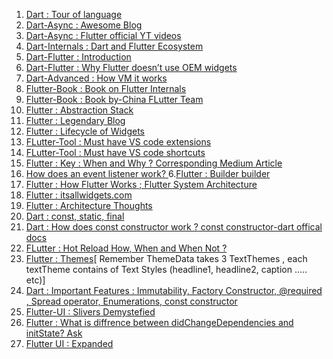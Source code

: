 1. [Dart : Tour of language](https://dart.dev/guides/language/language-tour#declaring-async-functions)
1. [Dart-Async : Awesome Blog](https://www.didierboelens.com/2019/01/futures-isolates-event-loop/)
2. [Dart-Async : Flutter official YT videos](https://www.youtube.com/watch?v=J5DQRPRBiFI&list=PLjxrf2q8roU0Net_g1NT5_vOO3s_FR02J&index=7&t=0s)
3. [Dart-Internals : Dart and Flutter Ecosystem](https://www.youtube.com/watch?v=J5DQRPRBiFI&list=PLjxrf2q8roU0Net_g1NT5_vOO3s_FR02J&index=7&t=0s)
5. [Dart-Flutter : Introduction](https://www.pentalog.com/blog/flutter-game-changer-in-cross-platform-development)
6. [Dart-Flutter : Why Flutter doesn’t use OEM widgets](https://medium.com/flutter/why-flutter-doesnt-use-oem-widgets-94746e812510)
4. [Dart-Advanced : How VM it works ](https://mrale.ph/dartvm/)
4. [Flutter-Book : Book on Flutter Internals](https://www.flutterinternals.org/data-model/elements#how-does-element-inheritance-work)
8. [Flutter-Book : Book by-China FLutter Team](https://book.flutterchina.club/chapter2/thread_model_and_error_report.html)
9. [Flutter : Abstraction Stack](https://medium.com/flutter-community/the-layer-cake-widgets-elements-renderobjects-7644c3142401)
2. [Flutter : Legendary Blog](https://www.didierboelens.com/)
3. [Flutter : Lifecycle of Widgets](https://www.bookstack.cn/read/flutterbyexample/aebe8dda4df3319f.md)
12. [FLutter-Tool : Must have VS code extensions](https://alltechsavvy.com/must-have-vscode-extensions-for-flutter/)
13. [FLutter-Tool : Must have VS code shortcuts](https://medium.com/flutter-community/flutter-visual-studio-code-shortcuts-for-fast-and-efficient-development-7235bc6c3b7d)
4. [Flutter : Key : When and Why ?](https://www.youtube.com/watch?v=kn0EOS-ZiIc)[ Corresponding Medium Article](https://medium.com/flutter/keys-what-are-they-good-for-13cb51742e7d)
5. [How does an event listener work?
](https://softwareengineering.stackexchange.com/questions/363397/how-does-an-event-listener-work)
6.[Flutter : Builder builder](https://stackoverflow.com/questions/52088889/can-someone-explain-to-me-what-the-builder-class-does-in-flutter#:~:text=Terminology%3A,name%20for%20a%20lambda%20function.)
7. [Flutter : How Flutter Works](https://buildflutter.com/how-flutter-works/#:~:text=Rendering%20Pipeline,Skia%20Canvas%20as%20it%20changes.&text=Dart%20based%20application%20code%20will,when%20touching%20UI%20related%20components)[ ; Flutter System Architecture](https://docs.google.com/presentation/d/1cw7A4HbvM_Abv320rVgPVGiUP2msVs7tfGbkgdrTy0I/edit#slide=id.p)
8. [Flutter : itsallwidgets.com](https://itsallwidgets.com/)
9. [Flutter : Architecture Thoughts](https://buildflutter.com/architecture/)
10. [Dart : const, static, final](https://news.dartlang.org/2012/06/const-static-final-oh-my.html)
10. [Dart : How does const constructor work ?](https://stackoverflow.com/a/21746692/6753380)[ const constructor-dart offical docs](https://dart.dev/guides/language/language-tour#constant-constructors)
11. [FLutter : Hot Reload How, When and When Not ?](https://flutter.dev/docs/development/tools/hot-reload#:~:text=Hot%20reload%20works%20by%20injecting,the%20effects%20of%20your%20changes.)
12. [Flutter : Themes](https://www.didierboelens.com/2020/05/material-textstyle-texttheme/)[ Remember ThemeData takes 3 TextThemes , each textTheme contains of Text Styles (headline1, headline2, caption ..... etc)]
13. [Dart : Important Features : Immutability, Factory Constructor, @required , Spread operator, Enumerations, const constructor](https://medium.com/run-dart/dart-dartlang-introduction-advanced-dart-features-524de79456b9#:~:text=Factory%20Constructors,to%20control%20the%20instance%20creation.)
14. [Flutter-UI : Slivers Demystefied](https://medium.com/flutter/slivers-demystified-6ff68ab0296f)
15. [Flutter : What is diffrence between didChangeDependencies and initState?
Ask](https://stackoverflow.com/a/58668378/6753380)
16. [Flutter UI : Expanded](https://medium.com/flutter-community/flutter-expanded-widget-e203590f00cf)
